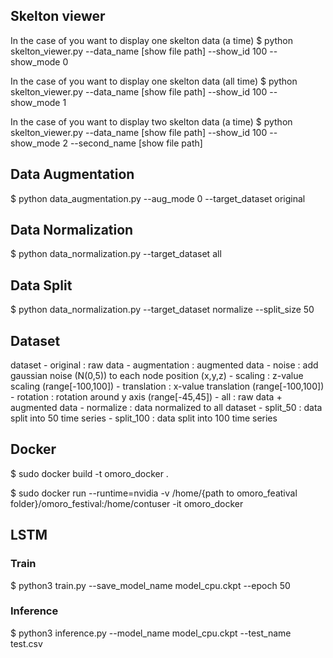 ## Skelton viewer
In the case of you want to display one skelton data (a time)
$ python skelton_viewer.py --data_name [show file path] --show_id 100 --show_mode 0

In the case of you want to display one skelton data (all time)
$ python skelton_viewer.py --data_name [show file path] --show_id 100 --show_mode 1

In the case of you want to display two skelton data (a time)
$ python skelton_viewer.py --data_name [show file path] --show_id 100 --show_mode 2 --second_name [show file path]

## Data Augmentation
$ python data_augmentation.py --aug_mode 0 --target_dataset original

## Data Normalization
$ python data_normalization.py --target_dataset all

## Data Split
$ python data_normalization.py --target_dataset normalize --split_size 50


## Dataset
dataset - original              : raw data
        - augmentation          : augmented data
                  - noise       : add gaussian noise (N(0,5)) to each node position (x,y,z)
                  - scaling     : z-value scaling (range[-100,100])
                  - translation : x-value translation (range[-100,100])
                  - rotation    : rotation around y axis (range[-45,45])
        - all                   : raw data + augmented data
        - normalize             : data normalized to all dataset
        - split_50              : data split into 50 time series
        - split_100             : data split into 100 time series


## Docker
$ sudo docker build -t omoro_docker .

$ sudo docker run --runtime=nvidia -v /home/{path to omoro_featival folder}/omoro_festival:/home/contuser -it omoro_docker

## LSTM
### Train
$ python3 train.py --save_model_name model_cpu.ckpt --epoch 50

### Inference
$ python3 inference.py --model_name model_cpu.ckpt --test_name test.csv 

